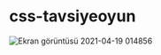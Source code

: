 # css-tavsiyeoyun
![Ekran görüntüsü 2021-04-19 014856](https://user-images.githubusercontent.com/19577817/115163378-7656fd00-a0b1-11eb-90f4-5d3b3c3def18.png)
